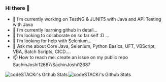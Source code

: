 ### Hi there 👋

- 🔭 I’m currently working on TestNG & JUNIT5 with Java and API Testing with Java
- 🌱 I’m currently learning github in detail...
- 👯 I’m looking to collaborate on so far self :D ...
- 🤔 I’m looking for help with Selenium...
- 💬 Ask me about Core Java, Selenium, Python Basics, UFT, VBScript, VBA, Batch Scripts, CICD....
- 📫 How to reach me: create an issue on my public repo SachinJoshi12687/SachinJoshi12687

<img align="left" alt="codeSTACKr's Github Stats" src="https://github-readme-stats.vercel.app/api?username=SachinJoshi12687&count_private=true&count_public=true&show_icons=true&theme=gruvbox" />
<img align="left" alt="codeSTACKr's Github Stats" src="https://github-readme-stats.vercel.app/api/top-langs/?username=SachinJoshi12687&layout=compact" />
<!-- this line will show top languages used for public repos ->(cut till here) <img align="left" alt="codeSTACKr's Github Stats" src="https://github-readme-stats.vercel.app/api/top-langs/?username=SachinJoshi12687&layout=compact" />-->
